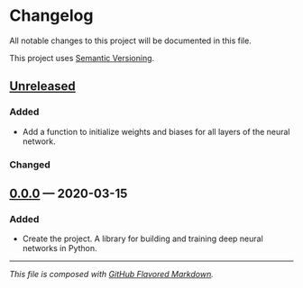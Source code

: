 # Changelog
All notable changes to this project will be documented in this file.

This project uses [Semantic Versioning][sv].

## [Unreleased][new]

### Added
- Add a function to initialize weights and biases for all layers of the neural
  network.

### Changed

## [0.0.0][0.0.0] — 2020-03-15

### Added
- Create the project. A library for building and training deep neural networks
  in Python.

---
_This file is composed with [GitHub Flavored Markdown][gfm]._

[gfm]: https://github.github.com/gfm/
[sv]: https://semver.org

[new]: https://github.com/petejh/deepen/compare/HEAD..v0.0.0
[0.0.0]: https://github.com/petejh/deepen/releases/tag/v0.0.0
